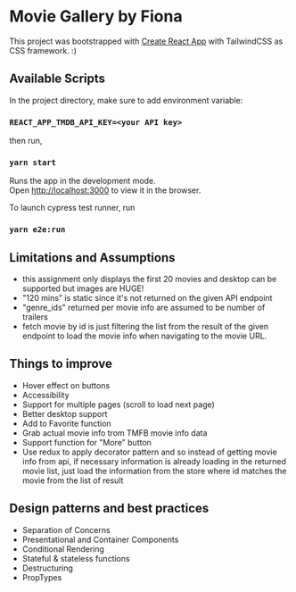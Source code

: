 # Movie Gallery by Fiona

This project was bootstrapped with [Create React App](https://github.com/facebook/create-react-app) with TailwindCSS as CSS framework. :)

## Available Scripts

In the project directory, make sure to add environment variable:

### `REACT_APP_TMDB_API_KEY=<your API key>`

then run,

### `yarn start`

Runs the app in the development mode.\
Open [http://localhost:3000](http://localhost:3000) to view it in the browser.


To launch cypress test runner, run
### `yarn e2e:run`

## Limitations and Assumptions
- this assignment only displays the first 20 movies and desktop can be supported but images are HUGE!
- "120 mins" is static since it's not returned on the given API endpoint
- "genre_ids" returned per movie info are assumed to be number of trailers
- fetch movie by id is just filtering the list from the result of the given endpoint to load the movie info when navigating to the movie URL.

## Things to improve
- Hover effect on buttons
- Accessibility
- Support for multiple pages (scroll to load next page)
- Better desktop support
- Add to Favorite function
- Grab actual movie info trom TMFB movie info data
- Support function for "More" button
- Use redux to apply decorator pattern and so instead of getting movie info from api, if necessary information is already loading in the returned movie list, just load the information from the store where id matches the movie from the list of result


## Design patterns and best practices
- Separation of Concerns
- Presentational and Container Components
- Conditional Rendering
- Stateful & stateless functions
- Destructuring
- PropTypes
